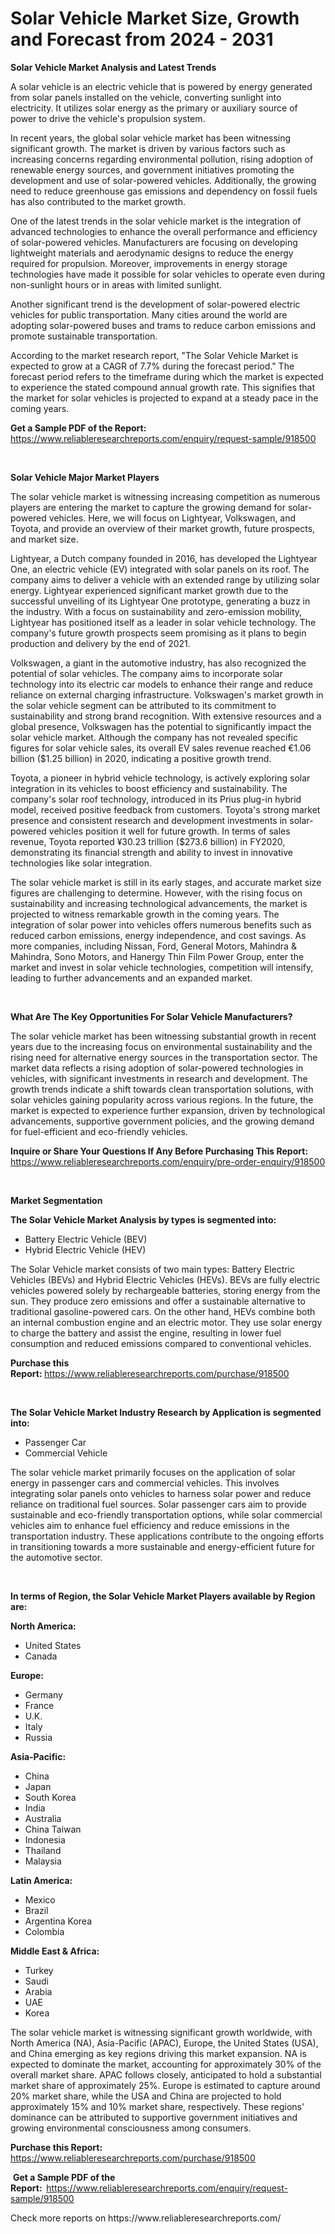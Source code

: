 <p><h1>Solar Vehicle Market Size, Growth and Forecast from 2024 - 2031</h1></p><p><strong>Solar Vehicle Market Analysis and Latest Trends</strong></p>
<p><p>A solar vehicle is an electric vehicle that is powered by energy generated from solar panels installed on the vehicle, converting sunlight into electricity. It utilizes solar energy as the primary or auxiliary source of power to drive the vehicle's propulsion system.</p><p>In recent years, the global solar vehicle market has been witnessing significant growth. The market is driven by various factors such as increasing concerns regarding environmental pollution, rising adoption of renewable energy sources, and government initiatives promoting the development and use of solar-powered vehicles. Additionally, the growing need to reduce greenhouse gas emissions and dependency on fossil fuels has also contributed to the market growth.</p><p>One of the latest trends in the solar vehicle market is the integration of advanced technologies to enhance the overall performance and efficiency of solar-powered vehicles. Manufacturers are focusing on developing lightweight materials and aerodynamic designs to reduce the energy required for propulsion. Moreover, improvements in energy storage technologies have made it possible for solar vehicles to operate even during non-sunlight hours or in areas with limited sunlight.</p><p>Another significant trend is the development of solar-powered electric vehicles for public transportation. Many cities around the world are adopting solar-powered buses and trams to reduce carbon emissions and promote sustainable transportation.</p><p>According to the market research report, "The Solar Vehicle Market is expected to grow at a CAGR of 7.7% during the forecast period." The forecast period refers to the timeframe during which the market is expected to experience the stated compound annual growth rate. This signifies that the market for solar vehicles is projected to expand at a steady pace in the coming years.</p></p>
<p><strong>Get a Sample PDF of the Report:&nbsp;</strong> <a href="https://www.reliableresearchreports.com/enquiry/request-sample/918500">https://www.reliableresearchreports.com/enquiry/request-sample/918500</a></p>
<p>&nbsp;</p>
<p><strong>Solar Vehicle Major Market Players</strong></p>
<p><p>The solar vehicle market is witnessing increasing competition as numerous players are entering the market to capture the growing demand for solar-powered vehicles. Here, we will focus on Lightyear, Volkswagen, and Toyota, and provide an overview of their market growth, future prospects, and market size.</p><p>Lightyear, a Dutch company founded in 2016, has developed the Lightyear One, an electric vehicle (EV) integrated with solar panels on its roof. The company aims to deliver a vehicle with an extended range by utilizing solar energy. Lightyear experienced significant market growth due to the successful unveiling of its Lightyear One prototype, generating a buzz in the industry. With a focus on sustainability and zero-emission mobility, Lightyear has positioned itself as a leader in solar vehicle technology. The company's future growth prospects seem promising as it plans to begin production and delivery by the end of 2021.</p><p>Volkswagen, a giant in the automotive industry, has also recognized the potential of solar vehicles. The company aims to incorporate solar technology into its electric car models to enhance their range and reduce reliance on external charging infrastructure. Volkswagen's market growth in the solar vehicle segment can be attributed to its commitment to sustainability and strong brand recognition. With extensive resources and a global presence, Volkswagen has the potential to significantly impact the solar vehicle market. Although the company has not revealed specific figures for solar vehicle sales, its overall EV sales revenue reached €1.06 billion ($1.25 billion) in 2020, indicating a positive growth trend.</p><p>Toyota, a pioneer in hybrid vehicle technology, is actively exploring solar integration in its vehicles to boost efficiency and sustainability. The company's solar roof technology, introduced in its Prius plug-in hybrid model, received positive feedback from customers. Toyota's strong market presence and consistent research and development investments in solar-powered vehicles position it well for future growth. In terms of sales revenue, Toyota reported ¥30.23 trillion ($273.6 billion) in FY2020, demonstrating its financial strength and ability to invest in innovative technologies like solar integration.</p><p>The solar vehicle market is still in its early stages, and accurate market size figures are challenging to determine. However, with the rising focus on sustainability and increasing technological advancements, the market is projected to witness remarkable growth in the coming years. The integration of solar power into vehicles offers numerous benefits such as reduced carbon emissions, energy independence, and cost savings. As more companies, including Nissan, Ford, General Motors, Mahindra & Mahindra, Sono Motors, and Hanergy Thin Film Power Group, enter the market and invest in solar vehicle technologies, competition will intensify, leading to further advancements and an expanded market.</p></p>
<p>&nbsp;</p>
<p><strong>What Are The Key Opportunities For Solar Vehicle Manufacturers?</strong></p>
<p><p>The solar vehicle market has been witnessing substantial growth in recent years due to the increasing focus on environmental sustainability and the rising need for alternative energy sources in the transportation sector. The market data reflects a rising adoption of solar-powered technologies in vehicles, with significant investments in research and development. The growth trends indicate a shift towards clean transportation solutions, with solar vehicles gaining popularity across various regions. In the future, the market is expected to experience further expansion, driven by technological advancements, supportive government policies, and the growing demand for fuel-efficient and eco-friendly vehicles.</p></p>
<p><strong>Inquire or Share Your Questions If Any Before Purchasing This Report:</strong> <a href="https://www.reliableresearchreports.com/enquiry/pre-order-enquiry/918500">https://www.reliableresearchreports.com/enquiry/pre-order-enquiry/918500</a></p>
<p>&nbsp;</p>
<p><strong>Market Segmentation</strong></p>
<p><strong>The Solar Vehicle Market Analysis by types is segmented into:</strong></p>
<p><ul><li>Battery Electric Vehicle (BEV)</li><li>Hybrid Electric Vehicle (HEV)</li></ul></p>
<p><p>The Solar Vehicle market consists of two main types: Battery Electric Vehicles (BEVs) and Hybrid Electric Vehicles (HEVs). BEVs are fully electric vehicles powered solely by rechargeable batteries, storing energy from the sun. They produce zero emissions and offer a sustainable alternative to traditional gasoline-powered cars. On the other hand, HEVs combine both an internal combustion engine and an electric motor. They use solar energy to charge the battery and assist the engine, resulting in lower fuel consumption and reduced emissions compared to conventional vehicles.</p></p>
<p><strong>Purchase this Report:&nbsp;</strong><a href="https://www.reliableresearchreports.com/purchase/918500">https://www.reliableresearchreports.com/purchase/918500</a></p>
<p>&nbsp;</p>
<p><strong>The Solar Vehicle Market Industry Research by Application is segmented into:</strong></p>
<p><ul><li>Passenger Car</li><li>Commercial Vehicle</li></ul></p>
<p><p>The solar vehicle market primarily focuses on the application of solar energy in passenger cars and commercial vehicles. This involves integrating solar panels onto vehicles to harness solar power and reduce reliance on traditional fuel sources. Solar passenger cars aim to provide sustainable and eco-friendly transportation options, while solar commercial vehicles aim to enhance fuel efficiency and reduce emissions in the transportation industry. These applications contribute to the ongoing efforts in transitioning towards a more sustainable and energy-efficient future for the automotive sector.</p></p>
<p>&nbsp;</p>
<p><strong>In terms of Region, the Solar Vehicle Market Players available by Region are:</strong></p>
<p>
    <p> <strong> North America: </strong>
        <ul>
            <li>United States</li>
            <li>Canada</li>
        </ul>
        </p> 
    <p> <strong> Europe: </strong>
        <ul>
            <li>Germany</li>
            <li>France</li>
            <li>U.K.</li>
            <li>Italy</li>
            <li>Russia</li>
        </ul>
        </p> 
    <p> <strong> Asia-Pacific: </strong>
        <ul>
            <li>China</li>
            <li>Japan</li>
            <li>South Korea</li>
            <li>India</li>
            <li>Australia</li>
            <li>China Taiwan</li>
            <li>Indonesia</li>
            <li>Thailand</li>
            <li>Malaysia</li>
        </ul>
        </p> 
    <p> <strong> Latin America: </strong>
        <ul>
            <li>Mexico</li>
            <li>Brazil</li>
            <li>Argentina Korea</li>
            <li>Colombia</li>
        </ul>
        </p> 
    <p> <strong> Middle East & Africa: </strong>
        <ul>
            <li>Turkey</li>
            <li>Saudi</li>
            <li>Arabia</li>
            <li>UAE</li>
            <li>Korea</li>
        </ul>
    </p>
    </p>
<p><p>The solar vehicle market is witnessing significant growth worldwide, with North America (NA), Asia-Pacific (APAC), Europe, the United States (USA), and China emerging as key regions driving this market expansion. NA is expected to dominate the market, accounting for approximately 30% of the overall market share. APAC follows closely, anticipated to hold a substantial market share of approximately 25%. Europe is estimated to capture around 20% market share, while the USA and China are projected to hold approximately 15% and 10% market share, respectively. These regions' dominance can be attributed to supportive government initiatives and growing environmental consciousness among consumers.</p></p>
<p><strong>Purchase this Report: </strong><a href="https://www.reliableresearchreports.com/purchase/918500">https://www.reliableresearchreports.com/purchase/918500</a></p>
<p>&nbsp;<strong>Get a Sample PDF of the Report:&nbsp;&nbsp;</strong><a href="https://www.reliableresearchreports.com/enquiry/request-sample/918500">https://www.reliableresearchreports.com/enquiry/request-sample/918500</a></p>
<p><strong></strong></p>
<p>Check more reports on https://www.reliableresearchreports.com/</p>